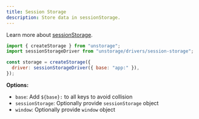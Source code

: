 ```yaml
---
title: Session Storage
description: Store data in sessionStorage.
---
```


Learn more about [sessionStorage](https://developer.mozilla.org/en-US/docs/Web/API/Window/sessionStorage).

```js
import { createStorage } from "unstorage";
import sessionStorageDriver from "unstorage/drivers/session-storage";

const storage = createStorage({
  driver: sessionStorageDriver({ base: "app:" }),
});
```

**Options:**

- `base`: Add `${base}:` to all keys to avoid collision
- `sessionStorage`: Optionally provide `sessionStorage` object
- `window`: Optionally provide `window` object
